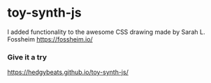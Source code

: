 # toy-synth-js
I added functionality to the awesome CSS drawing made by Sarah L. Fossheim https://fossheim.io/

### Give it a try
https://hedgybeats.github.io/toy-synth-js/
